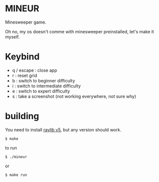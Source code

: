 # MINEUR

Minesweeper game.

Oh no, my os doesn't comme with minesweeper preinstalled, let's make it myself.

# Keybind

- q / escape : close app
- r : reset grid
- b : switch to beginner difficulty
- i : switch to intermediate difficulty
- e : switch to expert difficulty
- s : take a screenshot (not working everywhere, not sure why)

# building

You need to install [raylib v5](https://github.com/raysan5/raylib/releases/tag/5.0), but any version should work.

```console
$ make
```

to run

```console
$ ./mineur
```

or

```console
$ make run
```
